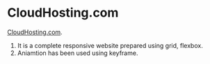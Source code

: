 # CloudHosting.com

[CloudHosting.com](https://gifted-lalande-9da3a7.netlify.app/).

1. It is a complete responsive website prepared using grid, flexbox. 
2. Aniamtion has been used using keyframe. 
